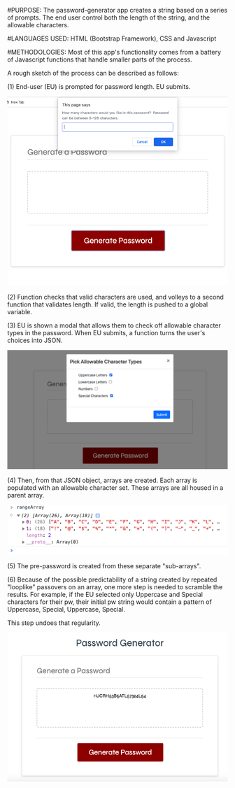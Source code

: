 #PURPOSE:
The password-generator app creates a string based on a series of prompts.  The end user control both the length of the string, and the allowable characters.

#LANGUAGES USED:
HTML (Bootstrap Framework), CSS and Javascript

#METHODOLOGIES:
Most of this app's functionality comes from a battery of Javascript functions that handle
smaller parts of the process.

A rough sketch of the process can be described as follows:

(1) End-user (EU) is prompted for password length.  EU submits. 

![alt text](screenshots/select-number-char.png "Prompt for password length.") 

(2) Function checks that valid characters are used, and volleys to a second function that validates length. If valid, the length is pushed to a global variable.

(3) EU is shown a modal that allows them to check off allowable character types in the password.  When EU submits, a function turns the user's choices into JSON.  

![alt text](screenshots/character-type-checkboxes.png "EU selects desired character types.") 

(4) Then, from that JSON object, arrays are created. Each array is populated with an allowable character set.  These arrays are all housed in a parent array.

![alt text](screenshots/array-of-char.png "Subarrays housed in parent array.") 

(5) The pre-password is created from these separate "sub-arrays".

(6) Because of the possible predictability of a string created
by repeated "looplike" passovers on an array, one more step is needed to scramble the 
results.  For example, if the EU selected only Uppercase and Special characters for their pw, their initial pw string would contain a pattern of Uppercase, Special, Uppercase, Special.

This step undoes that regularity.

![alt text](screenshots/scrambler.png "Program-generated password.") 


